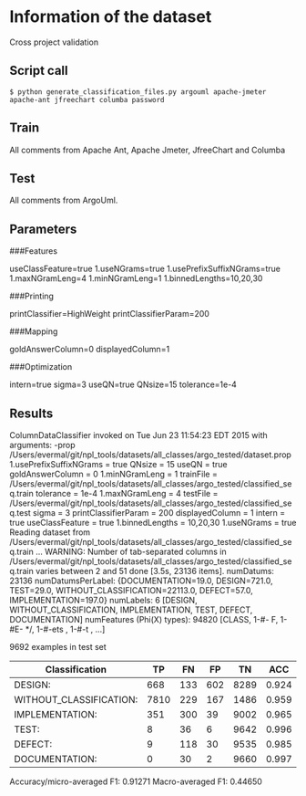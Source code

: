 # Information of the dataset
Cross project validation

## Script call

`$ python generate_classification_files.py argouml apache-jmeter apache-ant jfreechart columba password `

## Train 
All comments from Apache Ant, Apache Jmeter, JfreeChart and Columba

## Test

All comments from ArgoUml. 

## Parameters
###Features

useClassFeature=true
1.useNGrams=true
1.usePrefixSuffixNGrams=true
1.maxNGramLeng=4
1.minNGramLeng=1
1.binnedLengths=10,20,30

###Printing

printClassifier=HighWeight
printClassifierParam=200

###Mapping

goldAnswerColumn=0
displayedColumn=1

###Optimization

intern=true
sigma=3
useQN=true
QNsize=15
tolerance=1e-4

## Results

ColumnDataClassifier invoked on Tue Jun 23 11:54:23 EDT 2015 with arguments:
   -prop /Users/evermal/git/npl_tools/datasets/all_classes/argo_tested/dataset.prop
1.usePrefixSuffixNGrams = true
QNsize = 15
useQN = true
goldAnswerColumn = 0
1.minNGramLeng = 1
trainFile = /Users/evermal/git/npl_tools/datasets/all_classes/argo_tested/classified_seq.train
tolerance = 1e-4
1.maxNGramLeng = 4
testFile = /Users/evermal/git/npl_tools/datasets/all_classes/argo_tested/classified_seq.test
sigma = 3
printClassifierParam = 200
displayedColumn = 1
intern = true
useClassFeature = true
1.binnedLengths = 10,20,30
1.useNGrams = true
Reading dataset from /Users/evermal/git/npl_tools/datasets/all_classes/argo_tested/classified_seq.train ...
WARNING: Number of tab-separated columns in /Users/evermal/git/npl_tools/datasets/all_classes/argo_tested/classified_seq.train varies between 2 and 51
done [3.5s, 23136 items].
numDatums: 23136
numDatumsPerLabel: {DOCUMENTATION=19.0, DESIGN=721.0, TEST=29.0, WITHOUT_CLASSIFICATION=22113.0, DEFECT=57.0, IMPLEMENTATION=197.0}
numLabels: 6 [DESIGN, WITHOUT_CLASSIFICATION, IMPLEMENTATION, TEST, DEFECT, DOCUMENTATION]
numFeatures (Phi(X) types): 94820 [CLASS, 1-#- F, 1-#E- */, 1-#-ets , 1-#-t , ...]

9692 examples in test set

|Classification          | TP |FN |FP |TN  |ACC  | P   |  R  | F1  |
|------------------------|----|---|---|----|-----|-----|-----|-----|
|DESIGN:                 |668 |133|602|8289|0.924|0.526|0.834|0.645|
|WITHOUT_CLASSIFICATION: |7810|229|167|1486|0.959|0.979|0.972|0.975|
|IMPLEMENTATION:         |351 |300|39 |9002|0.965|0.900|0.539|0.674|
|TEST:                   |8   |36 |6  |9642|0.996|0.571|0.182|0.276|
|DEFECT:                 |9   |118|30 |9535|0.985|0.231|0.071|0.108|
|DOCUMENTATION:          |0   |30 |2  |9660|0.997|0.000|0.000|0.000|

Accuracy/micro-averaged F1: 0.91271
Macro-averaged F1: 0.44650





